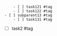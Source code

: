 		- [ ] task121 #tag
		- [ ] task122 #tag
	- [ ] subparent13 #tag
		- [ ] task131 #tag
- [ ] task2 #tag